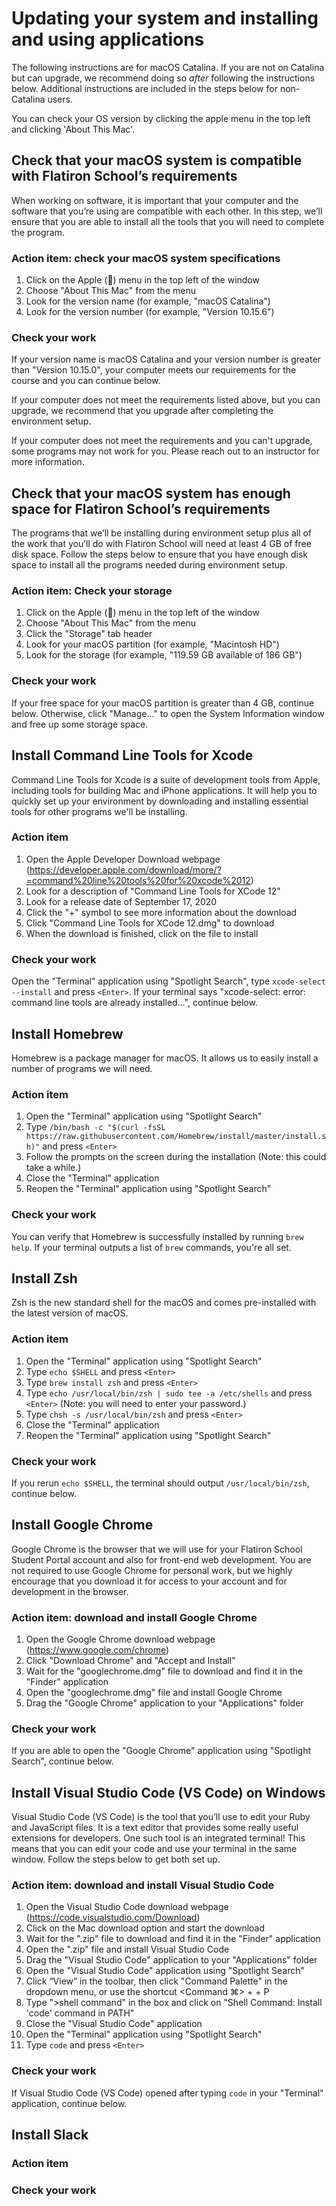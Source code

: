 # Updating your system and installing and using applications

The following instructions are for macOS Catalina. If you are not on Catalina
but can upgrade, we recommend doing so _after_ following the instructions below.
Additional instructions are included in the steps below for non-Catalina users. 

You can check your OS version by clicking the apple menu in the top left and
clicking 'About This Mac'.

## Check that your macOS system is compatible with Flatiron School’s requirements

When working on software, it is important that your computer and the software that you’re using are compatible with each other. In this step, we’ll ensure that you are able to install all the tools that you will need to complete the program.

### Action item: check your macOS system specifications

1. Click on the Apple () menu in the top left of the window
2. Choose "About This Mac" from the menu
3. Look for the version name (for example, "macOS Catalina")
4. Look for the version number (for example, "Version 10.15.6")

### Check your work

If your version name is macOS Catalina and your version number is greater than "Version 10.15.0", your computer meets our requirements for the course and you can continue below. 

If your computer does not meet the requirements listed above, but you can upgrade, we recommend that you upgrade after completing the environment setup.

If your computer does not meet the requirements and you can't upgrade, some programs may not work for you. Please reach out to an instructor for more information.

## Check that your macOS system has enough space for Flatiron School’s requirements

The programs that we’ll be installing during environment setup plus all of the work that you’ll do with Flatiron School will need at least 4 GB of free disk space. Follow the steps below to ensure that you have enough disk space to install all the programs needed during environment setup.

<!-- TODO: Verify disk space needs; seems low -->

### Action item: Check your storage

1. Click on the Apple () menu in the top left of the window
2. Choose "About This Mac" from the menu
3. Click the "Storage" tab header
4. Look for your macOS partition (for example, "Macintosh HD")
5. Look for the storage (for example, "119.59 GB available of 186 GB")

### Check your work

If your free space for your macOS partition is greater than 4 GB, continue below. Otherwise, click "Manage..." to open the System Information window and free up some storage space.

## Install Command Line Tools for Xcode

Command Line Tools for Xcode is a suite of development tools from Apple, including tools for building Mac and iPhone applications. It will help you to quickly set up your environment by downloading and installing essential tools for other programs we'll be installing.

### Action item

1. Open the Apple Developer Download webpage (https://developer.apple.com/download/more/?=command%20line%20tools%20for%20xcode%2012)
2. Look for a description of "Command Line Tools for XCode 12"
3. Look for a release date of September 17, 2020
4. Click the "+" symbol to see more information about the download
5. Click "Command Line Tools for XCode 12.dmg" to download
6. When the download is finished, click on the file to install

### Check your work

Open the "Terminal" application using "Spotlight Search", type `xcode-select --install` and press `<Enter>`. If your terminal says "xcode-select: error: command line tools are already installed...", continue below.

## Install Homebrew

Homebrew is a package manager for macOS. It allows us to easily install a number of programs we will need. 

### Action item

1. Open the "Terminal" application using "Spotlight Search"
2. Type `/bin/bash -c "$(curl -fsSL https://raw.githubusercontent.com/Homebrew/install/master/install.sh)"` and press `<Enter>`
3. Follow the prompts on the screen during the installation (Note: this could take a while.)
4. Close the "Terminal" application
5. Reopen the "Terminal" application using "Spotlight Search"

### Check your work

You can verify that Homebrew is successfully installed by running `brew help`. If your terminal outputs a list of `brew` commands, you're all set.

<!-- HERE -->

## Install Zsh

Zsh is the new standard shell for the macOS and comes pre-installed with the latest version of macOS.

### Action item

1. Open the "Terminal" application using "Spotlight Search"
2. Type `echo $SHELL` and press `<Enter>`
3. Type `brew install zsh` and press `<Enter>`
4. Type `echo /usr/local/bin/zsh | sudo tee -a /etc/shells` and press `<Enter>` (Note: you will need to enter your password.)
5. Type `chsh -s /usr/local/bin/zsh` and press `<Enter>`
6. Close the "Terminal" application
7. Reopen the "Terminal" application using "Spotlight Search"

### Check your work

If you rerun `echo $SHELL`, the terminal should output `/usr/local/bin/zsh`, continue below.


## Install Google Chrome

Google Chrome is the browser that we will use for your Flatiron School Student Portal account and also for front-end web development. You are not required to use Google Chrome for personal work, but we highly encourage that you download it for access to your account and for development in the browser.

### Action item: download and install Google Chrome

1. Open the Google Chrome download webpage (https://www.google.com/chrome)
2. Click "Download Chrome" and "Accept and Install"
3. Wait for the "googlechrome.dmg" file to download and find it in the "Finder" application
4. Open the "googlechrome.dmg" file and install Google Chrome
5. Drag the "Google Chrome" application to your "Applications" folder

### Check your work

If you are able to open the "Google Chrome" application using "Spotlight Search", continue below.


## Install Visual Studio Code (VS Code) on Windows

Visual Studio Code (VS Code) is the tool that you’ll use to edit your Ruby and JavaScript files. It is a text editor that provides some really useful extensions for developers. One such tool is an integrated terminal! This means that you can edit your code and use your terminal in the same window. Follow the steps below to get both set up.

### Action item: download and install Visual Studio Code

1. Open the Visual Studio Code download webpage (https://code.visualstudio.com/Download)
2. Click on the Mac download option and start the download
3. Wait for the ".zip" file to download and find it in the "Finder" application
4. Open the ".zip" file and install Visual Studio Code
5. Drag the "Visual Studio Code" application to your "Applications" folder
6. Open the "Visual Studio Code" application using "Spotlight Search"
7. Click “View” in the toolbar, then click "Command Palette" in the dropdown menu, or use the shortcut <Command ⌘> + <Shift> + P
8. Type ">shell command" in the box and click on "Shell Command: Install 'code' command in PATH"
9. Close the "Visual Studio Code" application
10. Open the "Terminal" application using "Spotlight Search"
11. Type `code` and press `<Enter>`

### Check your work

If Visual Studio Code (VS Code) opened after typing `code` in your "Terminal" application, continue below.


<!-- I don't believe this is necessary... -->
<!-- If you would like to use the terminal built into VS Code, you may need to update
the settings. If you intend to use your regular terminal, you do not need to
complete this step.

To update VS Code's terminal settings, while in VS Code, press
`command(⌘) + shift(⇧) + p` and search for `settings.json`.

![VS Code settings.json](https://curriculum-content.s3.amazonaws.com/onboarding/vs%20code%20settings.png)

In this file, you should see opening and closing curly braces `{}` without
anything inside them. Add the following in between the braces:

```js
"terminal.integrated.env.osx": {
    "PATH": ""
}
```

If there are already items inside the curly braces, instead of erasing them, you
can add a comma after the last item and paste in the above setting on a new
line. The file should look like this:

```js
{
  "terminal.integrated.env.osx": {
    "PATH": ""
  }
}
```

Or something similar to this:

```js
{
  "some.other.settings.present": true,
  "do.not.forget.the.end.comma": true,
  "terminal.integrated.env.osx": {
    "PATH": ""
  }
}
``` -->


## Install Slack

### Action item

<!-- 1. Open the Slack download webpage (https://slack.com/download/mac)
2. Click on the Mac download option -->


### Check your work

<!-- Install Slack for Mac and enable desktop notifications for Slack. One week
before your start date, you will receive an invitation to join the Flatiron
School workspace, `flatiron-school.slack.com`. You’ll also receive a welcome
email with information about channels you should join. -->
